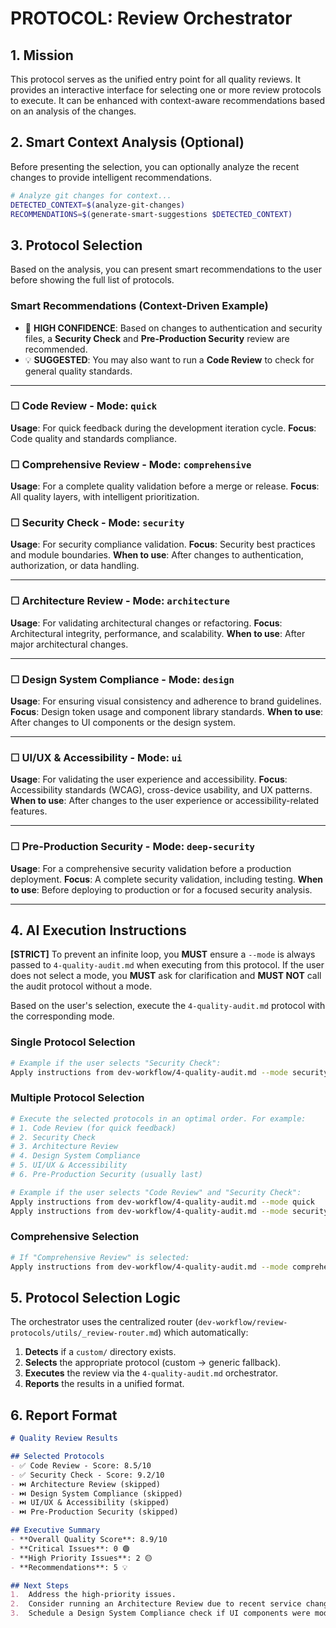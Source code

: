 # PROTOCOL: Review Orchestrator

## 1. Mission

This protocol serves as the unified entry point for all quality reviews. It provides an interactive interface for selecting one or more review protocols to execute. It can be enhanced with context-aware recommendations based on an analysis of the changes.

## 2. Smart Context Analysis (Optional)

Before presenting the selection, you can optionally analyze the recent changes to provide intelligent recommendations.

```bash
# Analyze git changes for context...
DETECTED_CONTEXT=$(analyze-git-changes)
RECOMMENDATIONS=$(generate-smart-suggestions $DETECTED_CONTEXT)
```

## 3. Protocol Selection

Based on the analysis, you can present smart recommendations to the user before showing the full list of protocols.

### Smart Recommendations (Context-Driven Example)
-   🎯 **HIGH CONFIDENCE**: Based on changes to authentication and security files, a **Security Check** and **Pre-Production Security** review are recommended.
-   💡 **SUGGESTED**: You may also want to run a **Code Review** to check for general quality standards.

---

### ☐ **Code Review** - Mode: `quick`
**Usage**: For quick feedback during the development iteration cycle.
**Focus**: Code quality and standards compliance.

### ☐ **Comprehensive Review** - Mode: `comprehensive`
**Usage**: For a complete quality validation before a merge or release.
**Focus**: All quality layers, with intelligent prioritization.

### ☐ **Security Check** - Mode: `security`
**Usage**: For security compliance validation.
**Focus**: Security best practices and module boundaries.
**When to use**: After changes to authentication, authorization, or data handling.

---

### ☐ **Architecture Review** - Mode: `architecture`
**Usage**: For validating architectural changes or refactoring.
**Focus**: Architectural integrity, performance, and scalability.
**When to use**: After major architectural changes.

---

### ☐ **Design System Compliance** - Mode: `design`
**Usage**: For ensuring visual consistency and adherence to brand guidelines.
**Focus**: Design token usage and component library standards.
**When to use**: After changes to UI components or the design system.

---

### ☐ **UI/UX & Accessibility** - Mode: `ui`
**Usage**: For validating the user experience and accessibility.
**Focus**: Accessibility standards (WCAG), cross-device usability, and UX patterns.
**When to use**: After changes to the user experience or accessibility-related features.

---

### ☐ **Pre-Production Security** - Mode: `deep-security`
**Usage**: For a comprehensive security validation before a production deployment.
**Focus**: A complete security validation, including testing.
**When to use**: Before deploying to production or for a focused security analysis.

---

## 4. AI Execution Instructions

**[STRICT]** To prevent an infinite loop, you **MUST** ensure a `--mode` is always passed to `4-quality-audit.md` when executing from this protocol. If the user does not select a mode, you **MUST** ask for clarification and **MUST NOT** call the audit protocol without a mode.

Based on the user's selection, execute the `4-quality-audit.md` protocol with the corresponding mode.

### Single Protocol Selection
```bash
# Example if the user selects "Security Check":
Apply instructions from dev-workflow/4-quality-audit.md --mode security
```

### Multiple Protocol Selection  
```bash
# Execute the selected protocols in an optimal order. For example:
# 1. Code Review (for quick feedback)
# 2. Security Check
# 3. Architecture Review 
# 4. Design System Compliance
# 5. UI/UX & Accessibility
# 6. Pre-Production Security (usually last)

# Example if the user selects "Code Review" and "Security Check":
Apply instructions from dev-workflow/4-quality-audit.md --mode quick
Apply instructions from dev-workflow/4-quality-audit.md --mode security
```

### Comprehensive Selection
```bash
# If "Comprehensive Review" is selected:
Apply instructions from dev-workflow/4-quality-audit.md --mode comprehensive
```

## 5. Protocol Selection Logic

The orchestrator uses the centralized router (`dev-workflow/review-protocols/utils/_review-router.md`) which automatically:

1.  **Detects** if a `custom/` directory exists.
2.  **Selects** the appropriate protocol (custom → generic fallback).
3.  **Executes** the review via the `4-quality-audit.md` orchestrator.
4.  **Reports** the results in a unified format.

## 6. Report Format

```markdown
# Quality Review Results

## Selected Protocols
- ✅ Code Review - Score: 8.5/10
- ✅ Security Check - Score: 9.2/10  
- ⏭️ Architecture Review (skipped)
- ⏭️ Design System Compliance (skipped)
- ⏭️ UI/UX & Accessibility (skipped)
- ⏭️ Pre-Production Security (skipped)

## Executive Summary
- **Overall Quality Score**: 8.9/10
- **Critical Issues**: 0 🟢
- **High Priority Issues**: 2 🟡
- **Recommendations**: 5 💡

## Next Steps
1.  Address the high-priority issues.
2.  Consider running an Architecture Review due to recent service changes.
3.  Schedule a Design System Compliance check if UI components were modified.
```
